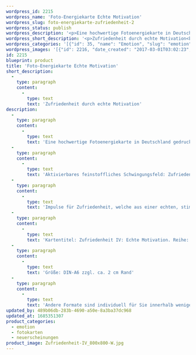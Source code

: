 ```yaml
---
wordpress_id: 2215
wordpress_name: 'Foto-Energiekarte Echte Motivation'
wordpress_slug: foto-energiekarte-zufriedenheit-2
wordpress_status: publish
wordpress_description: '<p>Eine hochwertige Fotoenergiekarte in Deutschland gedruckt und in Handarbeit laminiert. Sie ist in Postkartengröße (DIN-A6) gut zu transportieren und kann auch auf den Körper aufgelegt werden.</p><p>Aktivierbares feinstoffliches Schwingungsfeld: <span class="s1">Zufriedenheit - Echtheit - Motivation</span>.<br />Impulse für Zufriedenheit, welche aus einer echten, stimmigen Motivation entsteht. Aktion und Reaktion aus wahrhaftiger Motivation heraus ausgeführt, als Grundlagen für umfassende und tragfähige Zufriedenheit.</p><p>Kartentitel: Zufriedenheit IV: Echte Motivation<span class="s1">. Reihe: Zufriedenheit. </span>Schwingungsebene: Grün.</p><p>Größe: DIN-A6 zzgl. ca. 2 cm Rand<br />Andere Formate sind individuell für Sie innerhalb weniger Tage herstellbar. Bitte kontaktieren Sie uns hierfür unter <a href="mailto:info@elvedenverlag.de">info@elvedenverlag.de</a>.</p><p><a href="https://my.feenbaum.de/anwendung-energiebilder-foto-laminiert/">Anwendungshinweise</a>      <a href="https://my.feenbaum.de/produktinformationen-fotokarten/">Produktinformationen</a></p>'
wordpress_short_description: '<p>Zufriedenheit durch echte Motivation<br /><em>Hinweis: Das Wasserzeichen „Elveden Verlag Energiebild“ wird nicht mit gedruckt</em></p>'
wordpress_categories: '[{"id": 35, "name": "Emotion", "slug": "emotion"}, {"id": 23, "name": "Fotokarten", "slug": "fotokarten"}, {"id": 66, "name": "Neuerscheinungen", "slug": "neuerscheinungen"}]'
wordpress_images: '[{"id": 2216, "date_created": "2017-03-01T03:02:23", "date_created_gmt": "2017-03-01T01:02:23", "date_modified": "2017-03-01T03:02:23", "date_modified_gmt": "2017-03-01T01:02:23", "src": "https://my.feenbaum.de/wp-content/uploads/2017/04/Zufriedenheit-IV_800x800-W.jpg", "name": "Zufriedenheit-IV_800x800-W", "alt": ""}]'
id: 2215
blueprint: product
title: 'Foto-Energiekarte Echte Motivation'
short_description:
  -
    type: paragraph
    content:
      -
        type: text
        text: 'Zufriedenheit durch echte Motivation'
description:
  -
    type: paragraph
    content:
      -
        type: text
        text: 'Eine hochwertige Fotoenergiekarte in Deutschland gedruckt und in Handarbeit laminiert. Sie ist in Postkartengröße (DIN-A6) gut zu transportieren und kann auch auf den Körper aufgelegt werden.'
  -
    type: paragraph
    content:
      -
        type: text
        text: 'Aktivierbares feinstoffliches Schwingungsfeld: Zufriedenheit - Echtheit - Motivation.'
  -
    type: paragraph
    content:
      -
        type: text
        text: 'Impulse für Zufriedenheit, welche aus einer echten, stimmigen Motivation entsteht. Aktion und Reaktion aus wahrhaftiger Motivation heraus ausgeführt, als Grundlagen für umfassende und tragfähige Zufriedenheit.'
  -
    type: paragraph
    content:
      -
        type: text
        text: 'Kartentitel: Zufriedenheit IV: Echte Motivation. Reihe: Zufriedenheit. Schwingungsebene: Grün.'
  -
    type: paragraph
    content:
      -
        type: text
        text: 'Größe: DIN-A6 zzgl. ca. 2 cm Rand'
  -
    type: paragraph
    content:
      -
        type: text
        text: 'Andere Formate sind individuell für Sie innerhalb weniger Tage herstellbar. Bitte kontaktieren Sie uns hierfür unter info@elvedenverlag.de.'
updated_by: 489b06db-283b-4690-a50e-8a3ba37dc968
updated_at: 1685351307
product_categories:
  - emotion
  - fotokarten
  - neuerscheinungen
product_image: Zufriedenheit-IV_800x800-W.jpg
---
```

